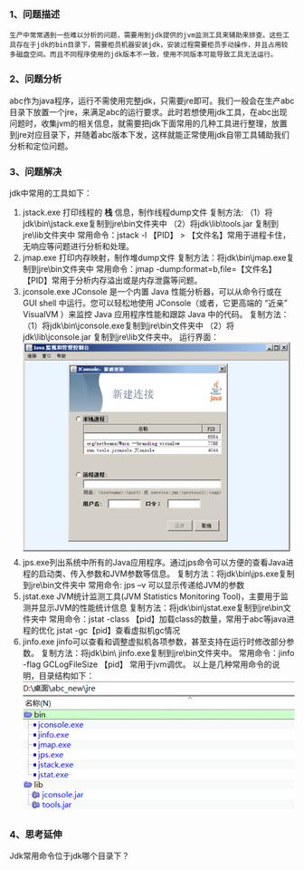 ### 1、问题描述
    生产中常常遇到一些难以分析的问题，需要用到jdk提供的jvm监测工具来辅助来排查。这些工具存在于jdk的bin目录下，需要柜员机器安装jdk，安装过程需要柜员手动操作，并且占用较多磁盘空间。而且不同程序使用的jdk版本不一致，使用不同版本可能导致工具无法运行。
### 2、问题分析
abc作为java程序，运行不需使用完整jdk，只需要jre即可。我们一般会在生产abc目录下放置一个jre，来满足abc的运行要求。此时若想使用jdk工具，在abc出现问题时，收集jvm的相关信息，就需要把jdk下面常用的几种工具进行整理，放置到jre对应目录下，并随着abc版本下发，这样就能正常使用jdk自带工具辅助我们分析和定位问题。
### 3、问题解决
jdk中常用的工具如下：
1. jstack.exe 打印线程的 __栈__ 信息，制作线程dump文件
复制方法:
（1）将jdk\bin\jstack.exe复制到jre\bin文件夹中
（2）将jdk\lib\tools.jar 复制到jre\lib文件夹中
常用命令：jstack -l 【PID】 > 【文件名】常用于进程卡住，无响应等问题进行分析和处理。
2. jmap.exe 打印内存映射，制作堆dump文件
复制方法：将jdk\bin\jmap.exe复制到jre\bin文件夹中
常用命令：jmap -dump:format=b,file=【文件名】 【PID】常用于分析内存溢出或是内存泄露等问题。
3. jconsole.exe  JConsole 是一个内置 Java 性能分析器，可以从命令行或在 GUI shell 中运行。您可以轻松地使用 JConsole（或者，它更高端的 “近亲” VisualVM ）来监控 Java 应用程序性能和跟踪 Java 中的代码。
复制方法：（1）将jdk\bin\jconsole.exe复制到jre\bin文件夹中
         （2）将jdk\lib\jconsole.jar 复制到jre\lib文件夹中。
运行界面：
![图片描述](../images/工具使用/jdk常用工具用法与如何复制到jre中/1.png) 
4. jps.exe列出系统中所有的Java应用程序。通过jps命令可以方便的查看Java进程的启动类、传入参数和JVM参数等信息。
复制方法：将jdk\bin\jps.exe复制到jre\bin文件夹中
常用命令: jps –v 可以显示传递给JVM的参数
5. jstat.exe JVM统计监测工具(JVM Statistics Monitoring Tool)，主要用于监测并显示JVM的性能统计信息
复制方法：将jdk\bin\jstat.exe复制到jre\bin文件夹中
常用命令：jstat -class 【pid】加载class的数量，常用于abc等java进程的优化
jstat -gc【pid】查看虚拟机gc情况
6. jinfo.exe jinfo可以查看和调整虚拟机各项参数，甚至支持在运行时修改部分参数。
复制方法：将jdk\bin\ jinfo.exe复制到jre\bin文件夹中。
常用命令：jinfo -flag GCLogFileSize 【pid】 常用于jvm调优。
以上是几种常用命令的说明，目录结构如下：
![图片描述](../images/工具使用/jdk常用工具用法与如何复制到jre中/2.png) 
### 4、思考延伸
Jdk常用命令位于jdk哪个目录下？
